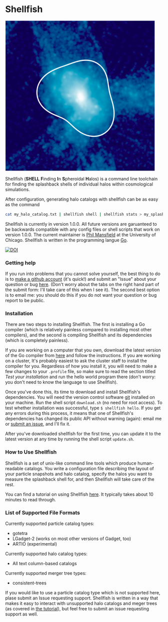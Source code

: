 # Shellfish

![The splashback shell around a Milky Way-sized halo](shell.png)

Shellfish (**SHELL** **F**inding **I**n **S**pheroidal **H**alos) is a command line toolchain
for finding the splashback shells of individual halos within cosmological simulations.

After configuration, generating halo catalogs with shellfish can be as easy as the command
```bash
cat my_halo_catalog.txt | shellfish shell | shellfish stats > my_splashback_catalog.txt
```

Shellfish is currently in version 1.0.0. All future versions are garuanteed to be backwards compatible with any config files or shell scripts that work on version 1.0.0. The current maintainer is
[Phil Mansfield](http://astro.uchicago.edu/people/philip-mansfield.php) at the
University of Chicago. Shellfish is written in the programming langue [Go](https://golang.org/).

[![DOI](https://zenodo.org/badge/55451007.svg)](https://zenodo.org/badge/latestdoi/55451007)

### Getting help

If you run into problems that you cannot solve yourself, the best thing to do is to
[make a github account](github.com/join) (it's quick!) and submit an "Issue" about
your question or bug [here](https://github.com/phil-mansfield/shellfish/issues).
(Don't worry about the tabs on the right hand part of the submit form: I'll
take care of this when I see it). The second best option is to email me:
you should do this if you do not want your question or bug report to be public.

### Installation

There are two steps to installing Shellfish. The first is installing a Go compiler
(which is relatively painless compared to installing most other compilers), and the
second is compiling Shellfish and its dependencies (which is completely painless).

If you are working on a computer that you own, download the latest version of the Go
compiler from [here](https://golang.org/doc/install) and follow the instructions.
If you are working on a cluster, It's probably easiest to ask the cluster staff to install the
compiler for you. Regardless of how you install it, you will need to make a few changes
to your `.profile` file, so make sure to read the section titled *Test your installation*
and run the hello world program there (don't worry: you don't need to know the language to
use Shellfish).

Once you've done this, its time to download and install Shellfish's dependencies. You
will need the version control software [git](https://git-scm.com/) installed on your
machine. Run the shell script `download.sh` (no need for root access). To test whether
installation was successful, type `$ shellfish hello`. If you get any errors during this process,
it means that one of Shellfish's dependencies has changed its public API without warning
(again): email me or [submit an issue](https://github.com/phil-mansfield/shellfish/issues),
and I'll fix it.

After you've downloaded shellfish for the first time, you can update it to the latest
version at any time by running the shell script `update.sh`.

### How to Use Shellfish

Shellfish is a set of unix-like command line tools which produce human-readable catalogs.
You write a configuration file describing the layout of your particle snapshots and
halo catalog, specify the halos you want to measure the splashback shell for, and then
Shellfish will take care of the rest.

You can find a tutorial on using Shellfish
[here](https://github.com/phil-mansfield/shellfish/blob/master/doc/tutorial.md).
It typically takes about 10 minutes to read through.

### List of Supported File Formats

Currently supported particle catalog types:

* gotetra
* LGadget-2 (works on most other versions of Gadget, too)
* ARTIO (experimental)

Currently supported halo catalog types:

* All text column-based catalogs

Currently supported merger tree types:

* consistent-trees

If you would like to use a particle catalog type which is not supported here,
plase submit an Issue requesting support. Shellfish is written in a way that
makes it easy to interact with unsupported halo catalogs and meger trees (as
covered in [the tutorial](https://github.com/phil-mansfield/shellfish/blob/master/doc/tutorial.md)),
but feel free to submit an issue requesting support as well.
